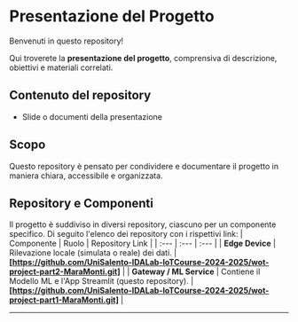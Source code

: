# Presentazione del Progetto

Benvenuti in questo repository!  

Qui troverete la **presentazione del progetto**, comprensiva di descrizione, obiettivi e materiali correlati.

## Contenuto del repository
- Slide o documenti della presentazione

## Scopo
Questo repository è pensato per condividere e documentare il progetto in maniera chiara, accessibile e organizzata.
## Repository e Componenti
Il progetto è suddiviso in diversi repository, ciascuno per un componente specifico. Di seguito l'elenco dei repository con i rispettivi link:
| Componente | Ruolo | Repository Link |
| :--- | :--- | :--- |
| **Edge Device** | Rilevazione locale (simulata o reale) dei dati. | **[https://github.com/UniSalento-IDALab-IoTCourse-2024-2025/wot-project-part2-MaraMonti.git]** |
| **Gateway / ML Service** | Contiene il Modello ML e l'App Streamlit (questo repository). | **[https://github.com/UniSalento-IDALab-IoTCourse-2024-2025/wot-project-part1-MaraMonti.git]** |

---

